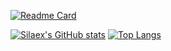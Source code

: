 [![Readme Card](https://github-readme-stats.vercel.app/api/pin/?username=silaex&repo=fun_work&show_owner=true&theme=transparent&hide_border=true)](https://github.com/anuraghazra/github-readme-stats)

[![Silaex's GitHub stats](https://github-readme-stats.vercel.app/api?username=silaex&show_icons=true&theme=transparent&hide_border=true)](https://github.com/anuraghazra/github-readme-stats)
[![Top Langs](https://github-readme-stats.vercel.app/api/top-langs/?username=silaex&layout=compact&theme=transparent&hide_border=true)](https://github.com/anuraghazra/github-readme-stats)
